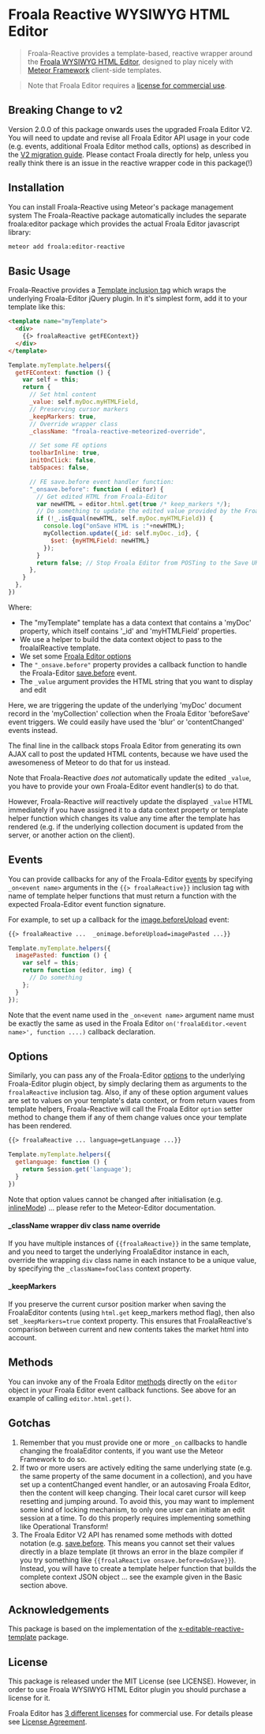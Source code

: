 # Froala Reactive WYSIWYG HTML Editor

>Froala-Reactive provides a template-based, reactive wrapper around the [Froala WYSIWYG HTML Editor](https://froala.com/wysiwyg-editor/pricing), designed to play nicely with [Meteor Framework](https://www.meteor.com/) client-side templates.

>Note that Froala Editor requires a [license for commercial use](https://froala.com/wysiwyg-editor/pricing).

## Breaking Change to v2

Version 2.0.0 of this package onwards uses the upgraded Froala Editor V2.  You will need to update and revise all Froala Editor API usage in your code (e.g. events, additional Froala Editor method calls, options) as described in the [V2 migration guide](https://www.froala.com/wysiwyg-editor/docs/migrate-from-v1).  Please contact Froala directly for help, unless you really think there is an issue in the reactive wrapper code in this package(!)

## Installation

You can install Froala-Reactive using Meteor's package management system  The Froala-Reactive package automatically includes the separate froala:editor package which provides the actual Froala Editor javascript library:

```bash
meteor add froala:editor-reactive
```

## Basic Usage

Froala-Reactive provides a [Template inclusion tag](https://github.com/meteor/meteor/blob/devel/packages/spacebars/README.md#inclusion-tags) which wraps the underlying Froala-Editor jQuery plugin.  In it's simplest form, add it to your template like this:

```html
<template name="myTemplate">
  <div>
    {{> froalaReactive getFEContext}}
  </div>
</template>
```

```javascript
Template.myTemplate.helpers({
  getFEContext: function () {
    var self = this;
    return {
      // Set html content
      _value: self.myDoc.myHTMLField,
      // Preserving cursor markers
      _keepMarkers: true,
      // Override wrapper class 
      _className: "froala-reactive-meteorized-override",

      // Set some FE options
      toolbarInline: true,
      initOnClick: false,
      tabSpaces: false,

      // FE save.before event handler function:
      "_onsave.before": function ( editor) {
        // Get edited HTML from Froala-Editor
        var newHTML = editor.html.get(true /* keep_markers */);
        // Do something to update the edited value provided by the Froala-Editor plugin, if it has changed:
        if (!_.isEqual(newHTML, self.myDoc.myHTMLField)) {
          console.log("onSave HTML is :"+newHTML);
          myCollection.update({_id: self.myDoc._id}, {
            $set: {myHTMLField: newHTML}
          });
        }
        return false; // Stop Froala Editor from POSTing to the Save URL
      },
    }
  },
})
```

Where:

* The "myTemplate" template has a data context that contains a 'myDoc' property, which itself contains '_id' and 'myHTMLField' properties.
* We use a helper to build the data context object to pass to the froalalReactive template.
* We set some [Froala Editor options](https://www.froala.com/wysiwyg-editor/docs/options)
* The `"_onsave.before"` property provides a callback function to handle the Froala-Editor [save.before](https://www.froala.com/wysiwyg-editor/docs/events#save.before) event.
* The `_value` argument provides the HTML string that you want to display and edit

Here, we are triggering the update of the underlying 'myDoc' document record in the 'myCollection' collection when the Froala Editor 'beforeSave' event triggers.  We could easily have used the 'blur' or 'contentChanged' events instead.

The final line in the callback stops Froala Editor from generating its own AJAX call to post the updated HTML contents, because we have used the awesomeness of Meteor to do that for us instead.

Note that Froala-Reactive *does not* automatically update the edited `_value`, you
have to provide your own Froala-Editor event handler(s) to do that.

However, Froala-Reactive *will* reactively update the displayed `_value` HTML immediately if you have assigned it to a data context property or template helper function which changes its value any time after the template has rendered (e.g. if the underlying collection document is updated from the server, or another action on the client).


## Events

You can provide callbacks for any of the Froala-Editor [events](https://froala.com/wysiwyg-editor/docs/events) by specifying `_on<event name>` arguments in the `{{> froalaReactive}}` inclusion tag with name of template helper functions that must return a function with the expected Froala-Editor event function signature.

For example, to set up a callback for the [image.beforeUpload](https://froala.com/wysiwyg-editor/docs/events#image.beforeUpload) event:

```html
{{> froalaReactive ...  _onimage.beforeUpload=imagePasted ...}}
```

```javascript
Template.myTemplate.helpers({
  imagePasted: function () {
    var self = this;
    return function (editor, img) {
      // Do something
    };
  }
});
```

Note that the event name used in the `_on<event name>` argument name must be exactly the same as used in the Froala Editor `on('froalaEditor.<event name>', function ....)` callback declaration. 
## Options

Similarly, you can pass any of the Froala-Editor [options](https://froala.com/wysiwyg-editor/docs/options) to the underlying Froala-Editor plugin object, by simply declaring them as arguments to the `froalaReactive` inclusion tag.  Also, if any of these option argument values are set to values on your template's data context, or from return vaues from template helpers, Froala-Reactive will call the Froala Editor `option` setter method to change them if any of them change values once your template has been rendered.

```html
{{> froalaReactive ... language=getLanguage ...}}
```

```javascript
Template.myTemplate.helpers({
  getlanguage: function () {
    return Session.get('language');
  }
})
```

Note that option values cannot be changed after initialisation (e.g. [inlineMode](https://froala.com/wysiwyg-editor/docs/options#toolbarInline)) ... please refer to the Meteor-Editor documentation.

#### _className wrapper div class name override

If you have multiple instances of `{{froalaReactive}}` in the same template, and you need to target the underlying FroalaEditor instance in each, override the wrapping `div` class name in each instance to be a unique value, by specifying the `_className=fooClass` context property.

#### _keepMarkers

If you preserve the current cursor position marker when saving the FroalaEditor contents (using `html.get` keep_markers method flag), then also set `_keepMarkers=true` context property. This ensures that FroalaReactive's comparison between current and new contents takes the market html into account.

## Methods

You can invoke any of the Froala Editor [methods](https://froala.com/wysiwyg-editor/docs/methods) directly on the `editor` object in your Froala Editor event callback functions.  See above for an example of calling `editor.html.get()`.


## Gotchas

1. Remember that you must provide one or more `_on` callbacks to handle changing the froalaEditor contents, if you want use the Meteor Framework to do so.
2. If two or more users are actively editing the same underlying state (e.g. the same property of the same document in a collection), and you have set up a contentChanged event handler, or an autosaving Froala Editor, then the content will keep changing.  Their local caret cursor will keep resetting and jumping around.  To avoid this, you may want to implement some kind of locking mechanism, to only one user can initiate an edit session at a time.  To do this properly requires implementing something like Operational Transform!
3. The Froala Editor V2 API has renamed some methods with dotted notation (e.g. [save.before](https://www.froala.com/wysiwyg-editor/docs/events#save.before).  This means you cannot set their values directly in a blaze template (it throws an error in the blaze compiler if you try something like `{{froalaReactive onsave.before=doSave}}`).  Instead, you will have to create a template helper function that builds the complete context JSON object ... see the example given in the Basic section above.

## Acknowledgements

This package is based on the implementation of the [x-editable-reactive-template](https://github.com/davidworkman9/x-editable-reactive-template) package.

## License

This package is released under the MIT License (see LICENSE). However, in order to use Froala WYSIWYG HTML Editor plugin you should purchase a license for it.

Froala Editor has [3 different licenses](https://froala.com/wysiwyg-editor/pricing) for commercial use.
For details please see [License Agreement](https://froala.com/wysiwyg-editor/terms).
